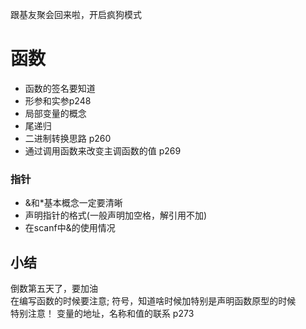 跟基友聚会回来啦，开启疯狗模式

函数
=======
* 函数的签名要知道
* 形参和实参p248
* 局部变量的概念
* 尾递归
* 二进制转换思路 p260
* 通过调用函数来改变主调函数的值 p269

### 指针
* &和\*基本概念一定要清晰
* 声明指针的格式(一般声明加空格，解引用不加)
* 在scanf中&的使用情况


## 小结
倒数第五天了，要加油<br>
在编写函数的时候要注意; 符号，知道啥时候加特别是声明函数原型的时候<br>
特别注意！ 变量的地址，名称和值的联系  p273
